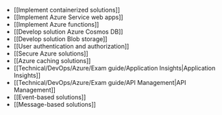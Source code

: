 - [[Implement containerized solutions]]
- [[Implement Azure Service web apps]]
- [[Implement Azure functions]]
- [[Develop solution Azure Cosmos DB]]
- [[Develop solution Blob storage]]
- [[User authentication and authorization]]
- [[Secure Azure solutions]]
- [[Azure caching solutions]]
- [[Technical/DevOps/Azure/Exam guide/Application Insights|Application Insights]]
- [[Technical/DevOps/Azure/Exam guide/API Management|API Management]]
- [[Event-based solutions]]
- [[Message-based solutions]]